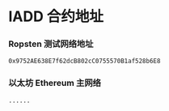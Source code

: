 # IADD 合约地址
### Ropsten 测试网络地址
```
0x9752AE638E7f62dcB802cC0755570B1af528b6E8
```

### 以太坊 Ethereum 主网络
```
......
```

